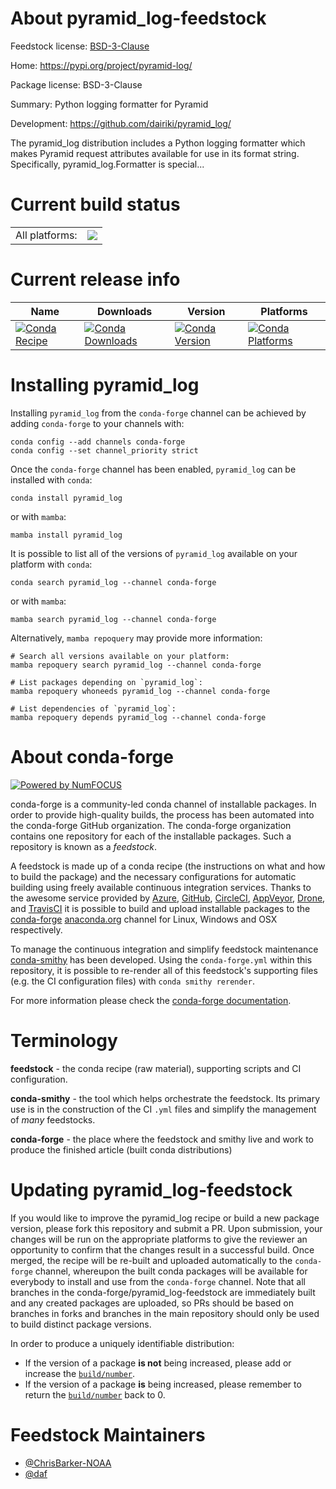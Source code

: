 About pyramid_log-feedstock
===========================

Feedstock license: [BSD-3-Clause](https://github.com/conda-forge/pyramid_log-feedstock/blob/main/LICENSE.txt)

Home: https://pypi.org/project/pyramid-log/

Package license: BSD-3-Clause

Summary: Python logging formatter for Pyramid

Development: https://github.com/dairiki/pyramid_log/

The pyramid_log distribution includes a Python logging formatter which
makes Pyramid request attributes available for use in its format string.
Specifically, pyramid_log.Formatter is special...


Current build status
====================


<table><tr><td>All platforms:</td>
    <td>
      <a href="https://dev.azure.com/conda-forge/feedstock-builds/_build/latest?definitionId=8716&branchName=main">
        <img src="https://dev.azure.com/conda-forge/feedstock-builds/_apis/build/status/pyramid_log-feedstock?branchName=main">
      </a>
    </td>
  </tr>
</table>

Current release info
====================

| Name | Downloads | Version | Platforms |
| --- | --- | --- | --- |
| [![Conda Recipe](https://img.shields.io/badge/recipe-pyramid_log-green.svg)](https://anaconda.org/conda-forge/pyramid_log) | [![Conda Downloads](https://img.shields.io/conda/dn/conda-forge/pyramid_log.svg)](https://anaconda.org/conda-forge/pyramid_log) | [![Conda Version](https://img.shields.io/conda/vn/conda-forge/pyramid_log.svg)](https://anaconda.org/conda-forge/pyramid_log) | [![Conda Platforms](https://img.shields.io/conda/pn/conda-forge/pyramid_log.svg)](https://anaconda.org/conda-forge/pyramid_log) |

Installing pyramid_log
======================

Installing `pyramid_log` from the `conda-forge` channel can be achieved by adding `conda-forge` to your channels with:

```
conda config --add channels conda-forge
conda config --set channel_priority strict
```

Once the `conda-forge` channel has been enabled, `pyramid_log` can be installed with `conda`:

```
conda install pyramid_log
```

or with `mamba`:

```
mamba install pyramid_log
```

It is possible to list all of the versions of `pyramid_log` available on your platform with `conda`:

```
conda search pyramid_log --channel conda-forge
```

or with `mamba`:

```
mamba search pyramid_log --channel conda-forge
```

Alternatively, `mamba repoquery` may provide more information:

```
# Search all versions available on your platform:
mamba repoquery search pyramid_log --channel conda-forge

# List packages depending on `pyramid_log`:
mamba repoquery whoneeds pyramid_log --channel conda-forge

# List dependencies of `pyramid_log`:
mamba repoquery depends pyramid_log --channel conda-forge
```


About conda-forge
=================

[![Powered by
NumFOCUS](https://img.shields.io/badge/powered%20by-NumFOCUS-orange.svg?style=flat&colorA=E1523D&colorB=007D8A)](https://numfocus.org)

conda-forge is a community-led conda channel of installable packages.
In order to provide high-quality builds, the process has been automated into the
conda-forge GitHub organization. The conda-forge organization contains one repository
for each of the installable packages. Such a repository is known as a *feedstock*.

A feedstock is made up of a conda recipe (the instructions on what and how to build
the package) and the necessary configurations for automatic building using freely
available continuous integration services. Thanks to the awesome service provided by
[Azure](https://azure.microsoft.com/en-us/services/devops/), [GitHub](https://github.com/),
[CircleCI](https://circleci.com/), [AppVeyor](https://www.appveyor.com/),
[Drone](https://cloud.drone.io/welcome), and [TravisCI](https://travis-ci.com/)
it is possible to build and upload installable packages to the
[conda-forge](https://anaconda.org/conda-forge) [anaconda.org](https://anaconda.org/)
channel for Linux, Windows and OSX respectively.

To manage the continuous integration and simplify feedstock maintenance
[conda-smithy](https://github.com/conda-forge/conda-smithy) has been developed.
Using the ``conda-forge.yml`` within this repository, it is possible to re-render all of
this feedstock's supporting files (e.g. the CI configuration files) with ``conda smithy rerender``.

For more information please check the [conda-forge documentation](https://conda-forge.org/docs/).

Terminology
===========

**feedstock** - the conda recipe (raw material), supporting scripts and CI configuration.

**conda-smithy** - the tool which helps orchestrate the feedstock.
                   Its primary use is in the construction of the CI ``.yml`` files
                   and simplify the management of *many* feedstocks.

**conda-forge** - the place where the feedstock and smithy live and work to
                  produce the finished article (built conda distributions)


Updating pyramid_log-feedstock
==============================

If you would like to improve the pyramid_log recipe or build a new
package version, please fork this repository and submit a PR. Upon submission,
your changes will be run on the appropriate platforms to give the reviewer an
opportunity to confirm that the changes result in a successful build. Once
merged, the recipe will be re-built and uploaded automatically to the
`conda-forge` channel, whereupon the built conda packages will be available for
everybody to install and use from the `conda-forge` channel.
Note that all branches in the conda-forge/pyramid_log-feedstock are
immediately built and any created packages are uploaded, so PRs should be based
on branches in forks and branches in the main repository should only be used to
build distinct package versions.

In order to produce a uniquely identifiable distribution:
 * If the version of a package **is not** being increased, please add or increase
   the [``build/number``](https://docs.conda.io/projects/conda-build/en/latest/resources/define-metadata.html#build-number-and-string).
 * If the version of a package **is** being increased, please remember to return
   the [``build/number``](https://docs.conda.io/projects/conda-build/en/latest/resources/define-metadata.html#build-number-and-string)
   back to 0.

Feedstock Maintainers
=====================

* [@ChrisBarker-NOAA](https://github.com/ChrisBarker-NOAA/)
* [@daf](https://github.com/daf/)

